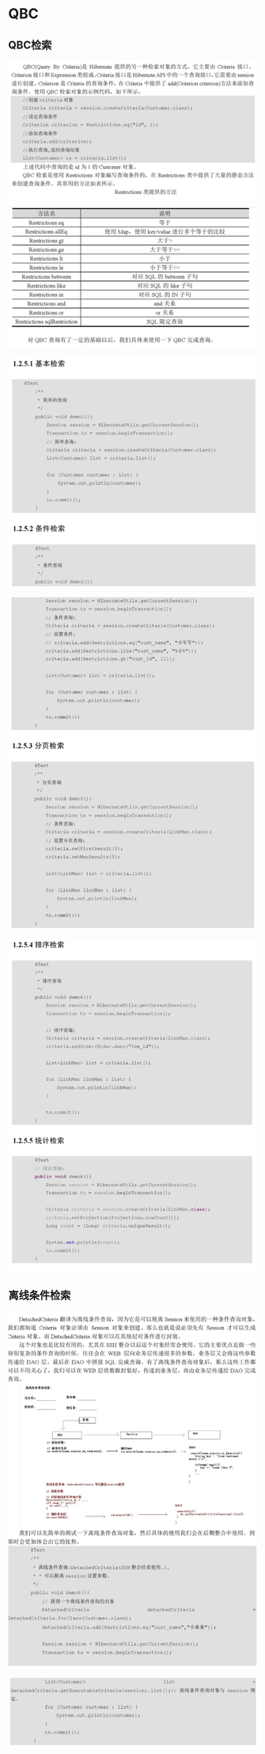 # QBC

## QBC检索

![](../../../../.gitbook/assets/image%20%28200%29.png)

![](../../../../.gitbook/assets/image%20%2866%29.png)

![](../../../../.gitbook/assets/image%20%28153%29.png)

![](../../../../.gitbook/assets/image%20%2845%29.png)

![](../../../../.gitbook/assets/image%20%28199%29.png)

## 离线条件检索 

![](../../../../.gitbook/assets/image%20%2841%29.png)

![](../../../../.gitbook/assets/image%20%2826%29.png)



